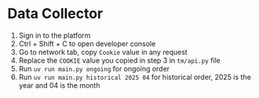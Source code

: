 # Data Collector
1. Sign in to the platform
2. Ctrl + Shift + C to open developer console
3. Go to network tab, copy `Cookie` value in any request 
4. Replace the `COOKIE` value you copied in step 3 in `tm/api.py` file
5. Run `uv run main.py ongoing` for ongoing order
6. Run `uv run main.py historical 2025 04` for historical order, 2025 is the year and 04 is the month
